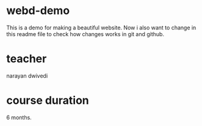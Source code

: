 # webd-demo
This is a demo for making a beautiful website. Now i also want to change in this readme file to check how changes works in git and github.

# teacher
narayan dwivedi

# course duration
6 months.
